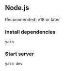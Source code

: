 ## Node.js

Recommended: v18 or later

### Install dependencies

```
yarn
```

### Start server

```
yarn dev
```
